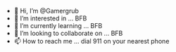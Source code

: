 - 👋 Hi, I’m @Gamergrub
- 👀 I’m interested in ... BFB
- 🌱 I’m currently learning ... BFB
- 💞️ I’m looking to collaborate on ... BFB
- 📫 How to reach me ... dial 911 on your nearest phone
